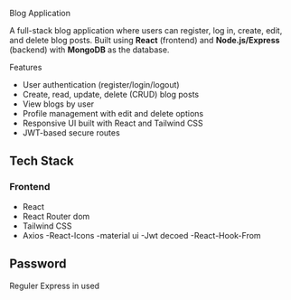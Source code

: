  Blog Application

A full-stack blog application where users can register, log in, create, edit, and delete blog posts. Built using **React** (frontend) and **Node.js/Express** (backend) with **MongoDB** as the database.

 Features

- User authentication (register/login/logout)
- Create, read, update, delete (CRUD) blog posts
- View blogs by user
- Profile management with edit and delete options
- Responsive UI built with React and Tailwind CSS
- JWT-based secure routes

## Tech Stack

### Frontend
- React
- React Router dom
- Tailwind CSS
- Axios
-React-Icons
-material ui
-Jwt decoed
-React-Hook-From

## Password 
Reguler Express in used







